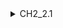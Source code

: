 <details>

<summary>CH2_2.1</summary>

### (a)

|x|y|x-x̄|(x - x̄)²|y-ȳ||||
|----|----|----|----|----|----|----|----|
|||||||||
|||||||||
|||||||||
|||||||||
|||||||||

</details>
